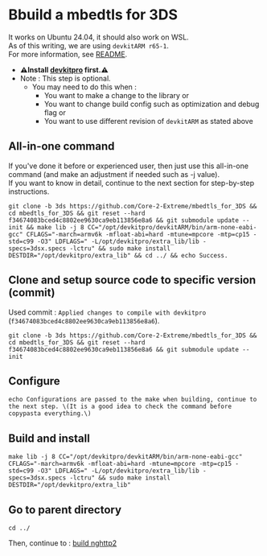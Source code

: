 # Bbuild a mbedtls for 3DS

It works on Ubuntu 24.04, it should also work on WSL. \
As of this writing, we are using `devkitARM r65-1`. \
For more information, see [README](../README.md#build).

* **⚠️Install [devkitpro](_devkitpro_install.md) first.⚠️**
* Note : This step is optional.
	* You may need to do this when :
		* You want to make a change to the library or
		* You want to change build config such as optimization and debug flag or
		* You want to use different revision of `devkitARM` as stated above

## All-in-one command
If you've done it before or experienced user, then just use this all-in-one command (and make an adjustment if needed such as -j value). \
If you want to know in detail, continue to the next section for step-by-step instructions.
```
git clone -b 3ds https://github.com/Core-2-Extreme/mbedtls_for_3DS && cd mbedtls_for_3DS && git reset --hard f34674083bced4c8802ee9630ca9eb113856e8a6 && git submodule update --init && make lib -j 8 CC="/opt/devkitpro/devkitARM/bin/arm-none-eabi-gcc" CFLAGS="-march=armv6k -mfloat-abi=hard -mtune=mpcore -mtp=cp15 -std=c99 -O3" LDFLAGS=" -L/opt/devkitpro/extra_lib/lib -specs=3dsx.specs -lctru" && sudo make install DESTDIR="/opt/devkitpro/extra_lib" && cd ../ && echo Success.
```

## Clone and setup source code to specific version (commit)
Used commit : `Applied changes to compile with devkitpro` (`f34674083bced4c8802ee9630ca9eb113856e8a6`).
```
git clone -b 3ds https://github.com/Core-2-Extreme/mbedtls_for_3DS && cd mbedtls_for_3DS && git reset --hard f34674083bced4c8802ee9630ca9eb113856e8a6 && git submodule update --init
```

## Configure
```
echo Configurations are passed to the make when building, continue to the next step. \(It is a good idea to check the command before copypasta everything.\)
```

## Build and install
```
make lib -j 8 CC="/opt/devkitpro/devkitARM/bin/arm-none-eabi-gcc" CFLAGS="-march=armv6k -mfloat-abi=hard -mtune=mpcore -mtp=cp15 -std=c99 -O3" LDFLAGS=" -L/opt/devkitpro/extra_lib/lib -specs=3dsx.specs -lctru" && sudo make install DESTDIR="/opt/devkitpro/extra_lib"
```

## Go to parent directory
```
cd ../
```

Then, continue to : [build nghttp2](nghttp2_build.md)
